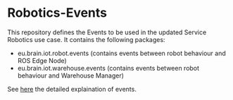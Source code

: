 # Robotics-Events

This repository defines the Events to be used in the updated Service Robotics use case. It contains the following packages:

* eu.brain.iot.robot.events  (contains events between robot behaviour and ROS Edge Node)
* eu.brain.iot.warehouse.events   (contains events between robot behaviour and Warehouse Manager)

See [here](https://istitutoboella-my.sharepoint.com/:w:/g/personal/rui_zhao_linksfoundation_com/Eb97vg0MW-ZImM8H7mdrB_cBlyCSSLmVLu1RcRGrvnWnWQ?e=1qHngs) the detailed explaination of events.


